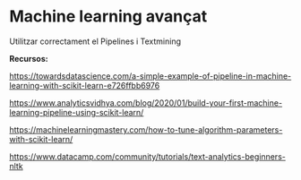 # Machine learning avançat

Utilitzar correctament el Pipelines i Textmining

**Recursos:**

https://towardsdatascience.com/a-simple-example-of-pipeline-in-machine-learning-with-scikit-learn-e726ffbb6976

https://www.analyticsvidhya.com/blog/2020/01/build-your-first-machine-learning-pipeline-using-scikit-learn/

https://machinelearningmastery.com/how-to-tune-algorithm-parameters-with-scikit-learn/

https://www.datacamp.com/community/tutorials/text-analytics-beginners-nltk

